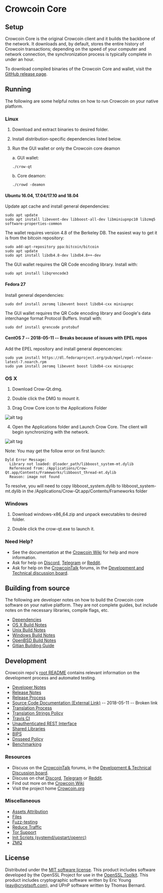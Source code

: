 Crowcoin Core
==============

Setup
---------------------
Crowcoin Core is the original Crowcoin client and it builds the backbone of the network. It downloads and, by default, stores the entire history of Crowcoin transactions; depending on the speed of your computer and network connection, the synchronization process is typically complete in under an hour.

To download compiled binaries of the Crowcoin Core and wallet, visit the [GitHub release page](https://github.com/CrowProject/Crowcoin/releases).

Running
---------------------
The following are some helpful notes on how to run Crowcoin on your native platform.

### Linux

1) Download and extract binaries to desired folder.

2) Install distribution-specific dependencies listed below.

3) Run the GUI wallet or only the Crowcoin core deamon

   a. GUI wallet:
   
   `./crow-qt`

   b. Core deamon:
   
   `./crowd -deamon`

#### Ubuntu 16.04, 17.04/17.10 and 18.04

Update apt cache and install general dependencies:

```
sudo apt update
sudo apt install libevent-dev libboost-all-dev libminiupnpc10 libzmq5 software-properties-common
```

The wallet requires version 4.8 of the Berkeley DB. The easiest way to get it is from the bitcoin repository: 

```
sudo add-apt-repository ppa:bitcoin/bitcoin
sudo apt update
sudo apt install libdb4.8-dev libdb4.8++-dev
```

The GUI wallet requires the QR Code encoding library. Install with:

`sudo apt install libqrencode3`

#### Fedora 27

Install general dependencies:

`sudo dnf install zeromq libevent boost libdb4-cxx miniupnpc`

The GUI wallet requires the QR Code encoding library and Google's data interchange format Protocol Buffers. Install with:

`sudo dnf install qrencode protobuf`

#### CentOS 7 -- 2018-05-11 -- Breaks because of issues with EPEL repos  

Add the EPEL repository and install general depencencies:

```
sudo yum install https://dl.fedoraproject.org/pub/epel/epel-release-latest-7.noarch.rpm
sudo yum install zeromq libevent boost libdb4-cxx miniupnpc
```

### OS X

1) Download Crow-Qt.dmg.

2) Double click the DMG to mount it. 

3) Drag Crow Core icon to the Applications Folder

![alt tag](https://i.imgur.com/GLhBFUV.png)

4) Open the Applications folder and Launch Crow Core. The client will begin synchronizing with the network.

![alt tag](https://i.imgur.com/v3962qo.png)

Note: You may get the follow error on first launch:
```
Dyld Error Message:
  Library not loaded: @loader_path/libboost_system-mt.dylib
  Referenced from: /Applications/Crow-Qt.app/Contents/Frameworks/libboost_thread-mt.dylib
  Reason: image not found
```
To resolve, you will need to copy libboost_system.dylib to libboost_system-mt.dylib in the /Applications/Crow-Qt.app/Contents/Frameworks folder

### Windows

1) Download windows-x86_64.zip and unpack executables to desired folder.

2) Double click the crow-qt.exe to launch it.

### Need Help?

- See the documentation at the [Crowcoin Wiki](https://crow.wiki/wiki/Crowcoin_Wiki)
for help and more information.
- Ask for help on [Discord](https://discord.gg/DUkcBst), [Telegram](https://t.me/CrowcoinDev) or [Reddit](https://www.reddit.com/r/Crowcoin/).
- Ask for help on the [CrowcoinTalk](https://www.crowcointalk.org/) forums, in the [Development and Technical discussion board](https://www.crowcointalk.org/?forum=661517).

Building from source
---------------------
The following are developer notes on how to build the Crowcoin core software on your native platform. They are not complete guides, but include notes on the necessary libraries, compile flags, etc.

- [Dependencies](https://github.com/CrowProject/Crowcoin/tree/master/doc/dependencies.md)
- [OS X Build Notes](https://github.com/CrowProject/Crowcoin/tree/master/doc/build-osx.md)
- [Unix Build Notes](https://github.com/CrowProject/Crowcoin/tree/master/doc/build-unix.md)
- [Windows Build Notes](https://github.com/CrowProject/Crowcoin/tree/master/doc/build-windows.md)
- [OpenBSD Build Notes](https://github.com/CrowProject/Crowcoin/tree/master/doc/build-openbsd.md)
- [Gitian Building Guide](https://github.com/CrowProject/Crowcoin/tree/master/doc/gitian-building.md)

Development
---------------------
Crowcoin repo's [root README](https://github.com/CrowProject/Crowcoin/blob/master/README.md) contains relevant information on the development process and automated testing.

- [Developer Notes](https://github.com/CrowProject/Crowcoin/blob/master/doc/developer-notes.md)
- [Release Notes](https://github.com/CrowProject/Crowcoin/blob/master/doc/release-notes.md)
- [Release Process](https://github.com/CrowProject/Crowcoin/blob/master/doc/release-process.md)
- [Source Code Documentation (External Link)](https://dev.visucore.com/crow/doxygen/) -- 2018-05-11 -- Broken link
- [Translation Process](https://github.com/CrowProject/Crowcoin/blob/master/doc/translation_process.md)
- [Translation Strings Policy](https://github.com/CrowProject/Crowcoin/blob/master/doc/translation_strings_policy.md)
- [Travis CI](https://github.com/CrowProject/Crowcoin/blob/master/doc/travis-ci.md)
- [Unauthenticated REST Interface](https://github.com/CrowProject/Crowcoin/blob/master/doc/REST-interface.md)
- [Shared Libraries](https://github.com/CrowProject/Crowcoin/blob/master/doc/shared-libraries.md)
- [BIPS](https://github.com/CrowProject/Crowcoin/blob/master/doc/bips.md)
- [Dnsseed Policy](https://github.com/CrowProject/Crowcoin/blob/master/doc/dnsseed-policy.md)
- [Benchmarking](https://github.com/CrowProject/Crowcoin/blob/master/doc/benchmarking.md)

### Resources
- Discuss on the [CrowcoinTalk](https://www.crowcointalk.org/) forums, in the [Development & Technical Discussion board](https://www.crowcointalk.org/?forum=661517).
- Discuss on chat [Discord](https://discord.gg/DUkcBst), [Telegram](https://t.me/CrowcoinDev) or [Reddit](https://www.reddit.com/r/Crowcoin/).
- Find out more on the [Crowcoin Wiki](https://crow.wiki/wiki/Crowcoin_Wiki)
- Visit the project home [Crowcoin.org](https://crowcoin.org)

### Miscellaneous
- [Assets Attribution](https://github.com/CrowProject/Crowcoin/blob/master/doc/assets-attribution.md)
- [Files](https://github.com/CrowProject/Crowcoin/blob/master/doc/files.md)
- [Fuzz-testing](https://github.com/CrowProject/Crowcoin/blob/master/doc/fuzzing.md)
- [Reduce Traffic](https://github.com/CrowProject/Crowcoin/blob/master/doc/reduce-traffic.md)
- [Tor Support](https://github.com/CrowProject/Crowcoin/blob/master/doc/tor.md)
- [Init Scripts (systemd/upstart/openrc)](https://github.com/CrowProject/Crowcoin/blob/master/doc/init.md)
- [ZMQ](https://github.com/CrowProject/Crowcoin/blob/master/doc/zmq.md)

License
---------------------
Distributed under the [MIT software license](https://github.com/CrowProject/Crowcoin/blob/master/COPYING).
This product includes software developed by the OpenSSL Project for use in the [OpenSSL Toolkit](https://www.openssl.org/). This product includes
cryptographic software written by Eric Young ([eay@cryptsoft.com](mailto:eay@cryptsoft.com)), and UPnP software written by Thomas Bernard.
